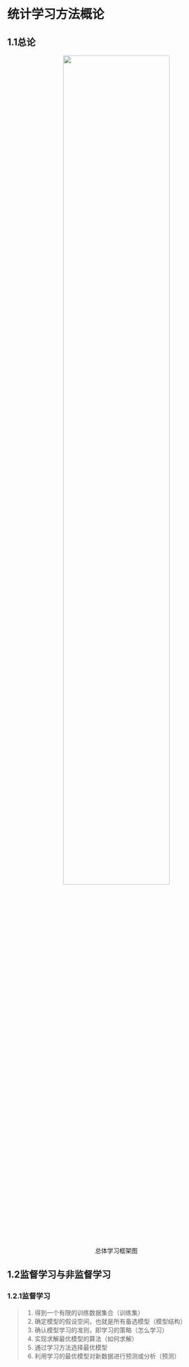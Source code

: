 # **统计学习方法概论**
## **1.1总论**
<p align="center">
        <img src="http://115.159.24.45:3000/statistical_learning/pic/Fig1.png" width="70%"/>
</p>
<p align="center">总体学习框架图</p>


## **1.2监督学习与非监督学习**
### **1.2.1监督学习**
>1. 得到一个有限的训练数据集合（训练集）
>2. 确定模型的假设空间，也就是所有备选模型（模型结构）
>3. 确认模型学习的准则，即学习的策略（怎么学习）
>4. 实现求解最优模型的算法（如何求解）
>5. 通过学习方法选择最优模型
>6. 利用学习的最优模型对新数据进行预测或分析（预测）